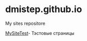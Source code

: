 

# dmistep.github.io
My sites repositore

[MySiteTest](https://dmistep.github.io "Test Sites")- Тэстовые страницы
